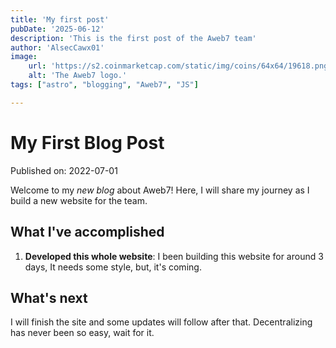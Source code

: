 ```yaml
---
title: 'My first post'
pubDate: '2025-06-12'
description: 'This is the first post of the Aweb7 team'
author: 'AlsecCawx01'
image:
    url: 'https://s2.coinmarketcap.com/static/img/coins/64x64/19618.png'
    alt: 'The Aweb7 logo.'
tags: ["astro", "blogging", "Aweb7", "JS"]

---
```

# My First Blog Post

Published on: 2022-07-01

Welcome to my _new blog_ about Aweb7! Here, I will share my journey as I build a new website for the team.

## What I've accomplished

1. **Developed this whole website**: I been building this website for around 3 days, It needs some style, but, it's coming.

## What's next

I will finish the site and some updates will follow after that. Decentralizing has never been so easy, wait for it.